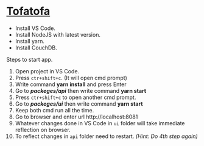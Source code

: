 
# [Tofatofa](www.tofatofa.com)

* Install VS Code.
* Install NodeJS with latest version.
* Install yarn.
* Install CouchDB.

Steps to start app.

1.  Open project in VS Code.
2.  Press `ctr+shift+c`. (It will open cmd prompt)
3.  Write command **yarn install** and press Enter
4.  Go to **_packeges/api_** then write command **yarn start**
5.  Press `ctr+shift+c` to open another cmd prompt.
6.  Go to **_packeges/ui_** then write command **yarn start**
7.  Keep both cmd run all the time.
8.  Go to browser and enter url http://localhost:8081
9.  Whatever changes done in VS Code in `ui` folder will take immediate reflection on browser.
10. To reflect changes in `api` folder need to restart. _(Hint: Do 4th step again)_
